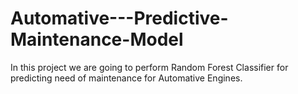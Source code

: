 # Automative---Predictive-Maintenance-Model
In this project we are going to perform Random Forest Classifier for predicting need of maintenance for Automative Engines. 
